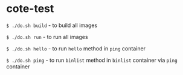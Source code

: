 # cote-test

`$ ./do.sh build` - to build all images

`$ ./do.sh run` - to run all images

`$ ./do.sh hello` - to run `hello` method in `ping` container

`$ ./do.sh ping` - to run `binlist` method in `binlist` container via `ping` container
